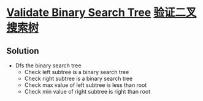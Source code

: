 # [Validate Binary Search Tree](https://leetcode.com/problems/validate-binary-search-tree/) [验证二叉搜索树](https://leetcode-cn.com/problems/validate-binary-search-tree/)

## Solution
* Dfs the binary search tree
  * Check left subtree is a binary search tree
  * Check right subtree is a binary search tree
  * Check max value of left subtree is less than root
  * Check min value of right subtree is right than root